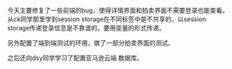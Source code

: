 今天主要修复了一些前端的bug，使得详情界面和拍卖界面不需要登录也能查看。从ck同学那里学到session storage在不同标签中是不共享的，以session storage传递登录信息是不靠谱的，要用变量的形式传递。

另外配置了端到端测试的环境，做了一部分拍卖界面的测试。

之后还向dsy同学学习了配置亚马逊云端 数据库。

